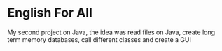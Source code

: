 # English For All
 My second project on Java, the idea was read files on Java, create long term memory databases, call different classes and create a GUI
